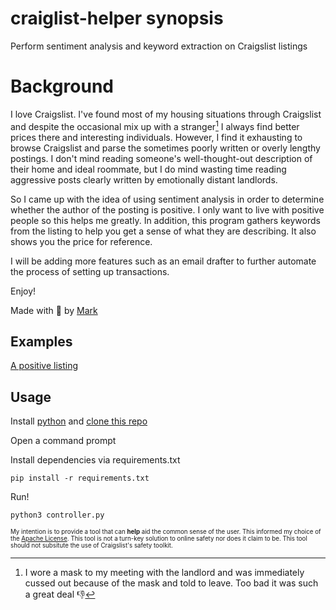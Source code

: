 # craiglist-helper synopsis
Perform sentiment analysis and keyword extraction on Craigslist listings 

# Background

I love Craigslist. I've found most of my housing situations through Craigslist and despite the occasional mix up with a 
stranger[^1] I always find better prices there and interesting individuals. However, I find it exhausting to browse Craigslist
and parse the sometimes poorly written or overly lengthy postings. I don't mind reading someone's well-thought-out
description of their home and ideal roommate, but I do mind wasting time reading aggressive posts clearly written by 
emotionally distant landlords. 

So I came up with the idea of using sentiment analysis in order to determine whether the author of the posting is
positive. I only want to live with positive people so this helps me greatly. In addition, this program gathers keywords from 
the listing to help you get a sense of what they are describing. It also shows you the price for reference. 

I will be adding more features such as an email drafter to further automate the process of setting up transactions. 

Enjoy!

Made with :sparkling_heart: by [Mark](https://www.markmusil.com)

[^1]: I wore a mask to my meeting with the landlord and was immediately cussed out because of the mask and told to 
leave. Too bad it was such a great deal  :-1:

## Examples


[A positive listing](media/_Positive.png)



## Usage 

Install [python](https://www.python.org) and [clone this repo](https://docs.github.com/en/desktop/contributing-and-collaborating-using-github-desktop/adding-and-cloning-repositories/cloning-and-forking-repositories-from-github-desktop#cloning-a-repository)

Open a command prompt

Install dependencies via requirements.txt

```
pip install -r requirements.txt
```

Run!

```
python3 controller.py
```
<sub><sup> My intention is to provide a tool that can __help__ aid the common sense of the user. This informed my choice of the [Apache License](LICENSE). This tool is not a turn-key solution to online safety nor does it claim to be. This tool should not subsitute the use of Craigslist's safety toolkit.</sup></sub>

